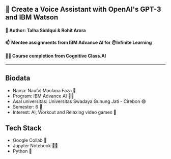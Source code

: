 ## 🧠 Create a Voice Assistant with OpenAI's GPT-3 and IBM Watson
#### 🚀 Author: Talha Siddqui & Rohit Arora


#### 📫 Mentee assignments from IBM Advance AI for @Infinite Learning
#### 👩‍💻 Course completion from Cognitive Class.AI 
---

## Biodata
- Nama: Naufal Maulana Faza 👋
- Program: IBM Advance AI 👩‍💻
- Asal universitas: Universitas Swadaya Gunung Jati - Cirebon 😄
- Semester: 6 👯‍
- Interest: AI, Workout and Relaxing video games 💬

## Tech Stack
- Google Collab 👯‍
- Jupyter Notebook 👩‍💻
- Python 💬
